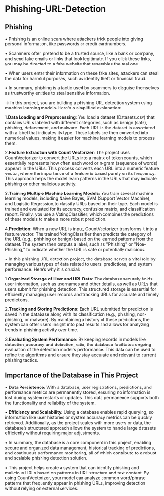 # Phishing-URL-Detection

## Phishing
• Phishing is an online scam where attackers trick people into giving personal information, like passwords or credit cardnumbers.

• Scammers often pretend to be a trusted source, like a bank or company, and send fake emails or links
that look legitimate. If you click these links, you may be directed to a fake website
that resembles the real one.

• When users enter their information on these fake sites, attackers can steal the data for harmful purposes, such as identity theft or financial fraud.

• In summary, phishing is a tactic used by scammers to disguise themselves as trustworthy entities to steal sensitive information.

-> In this project, you are building a phishing URL detection system using machine learning models. Here's a simplified explanation:

1.**Data Loading and Preprocessing**: You load a dataset (Datasets.csv) that contains URLs labeled with different categories, such as benign (safe), phishing, defacement, and malware. Each URL in the dataset is associated with a label that indicates its type. These labels are then converted into numerical values, making it easier for machine learning models to process them.

2.**Feature Extraction with Count Vectorizer**: The project uses CountVectorizer to convert the URLs into a matrix of token counts, which essentially represents how often each word or n-gram (sequence of words) appears in the URLs. This process converts each URL into a numeric feature vector, where the importance of a feature is based purely on its frequency. This approach helps the model learn patterns in the URLs that may indicate phishing or other malicious activity.

3.**Training Multiple Machine Learning Models**: You train several machine learning models, including Naive Bayes, SVM (Support Vector Machine), and Logistic Regression,to classify URLs based on their type. Each model is trained and evaluated for its accuracy, confusion matrix, and classification report. Finally, you use a VotingClassifier, which combines the predictions of these models to make a more robust prediction.

4.**Prediction**: When a new URL is input, CountVectorizer transforms it into a feature vector. The trained VotingClassifier then predicts the category of the URL (e.g., phishing or benign) based on the learned patterns from the dataset. The system then outputs a label, such as "Phishing" or "Non-Phishing," to indicate whether the URL is safe or potentially malicious.

• In this phishing URL detection project, the database serves a vital role by managing various types of data related to users, predictions, and system performance. Here’s why it is crucial:

1.**Organized Storage of User and URL Data**: The database securely holds user information, such as usernames and other details, as well as URLs that users submit for phishing detection. This structured storage is essential for efficiently managing user records and tracking URLs for accurate and timely predictions.

2.**Tracking and Storing Predictions**: Each URL submitted for prediction is saved in the database along with its classification (e.g., phishing, non-phishing, or malware). By maintaining a history of these predictions, the system can offer users insight into past results and allows for analyzing trends in phishing activity over time.

3.**Evaluating System Performance**: By keeping records in models like detection_accuracy and detection_ratio, the database facilitates ongoing evaluation of the detection model's performance. This data can be used to refine the algorithms and ensure they stay accurate and relevant to current phishing tactics.

## Importance of the Database in This Project
• **Data Persistence**: With a database, user registrations, predictions, and performance metrics are permanently stored, ensuring no information is lost during system restarts or updates. This data permanence supports both the functionality and reliability of the system.

• **Efficiency and Scalability**: Using a database enables rapid querying, so information like user histories or system accuracy metrics can be quickly retrieved. Additionally, as the project scales with more users or data, the database’s structured approach allows the system to handle large datasets efficiently without requiring major adjustments.

• In summary, the database is a core component in this project, enabling secure and organized data management, historical tracking of predictions, and continuous performance monitoring, all of which contribute to a robust and scalable phishing detection solution.

• This project helps create a system that can identify phishing and malicious URLs based on patterns in URL structure and text content. By using CountVectorizer, your model can analyze common word/phrase patterns that frequently appear in phishing URLs, improving detection without relying on external services.

